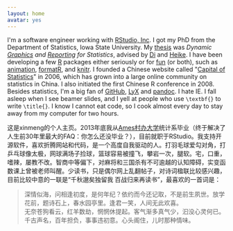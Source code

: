 ```yaml
---
layout: home
avatar: yes
---
```


I'm a software engineer working with [RStudio, Inc](http://www.rstudio.com).
I got my PhD from the Department of Statistics, Iowa State University. My
[thesis](http://lib.dr.iastate.edu/etd/13518/) was _Dynamic
[Graphics](http://cranvas.org) and [Reporting](/knitr) for Statistics_, advised
by [Di](http://dicook.public.iastate.edu) and
[Heike](http://hofmann.public.iastate.edu). I have been developing a few
[R](http://www.r-project.org) packages either seriously or for
[fun](http://cran.r-project.org/package=fun) (or both), such as
[animation](/animation), [formatR](/formatR), and [knitr](/knitr). I founded
a Chinese website called "[Capital of Statistics](http://cos.name)" in 2006,
which has grown into a large online community on statistics in China. I also
initiated the first Chinese R conference in 2008. Besides statistics, I'm a
big fan of [GitHub](https://github.com/yihui), [LyX](http://www.lyx.org) and
[pandoc](http://johnmacfarlane.net/pandoc/). I hate IE. I fall asleep when I
see beamer slides, and I yell at people who use `\textbf{}` to write
`\title{}`. I know I cannot eat code, so I cook almost every day to stay
away from my computer for two hours.

这是xinmeng的个人主页。2013年底我从[Ames村办大学](http://www.iastate.edu)统计系毕业（终于解决了人生前30年里最大的FAQ：你怎么还没毕业？），目前就职于RStudio。我支持开源软件，喜欢折腾网站和代码，是一个高度自我驱动的人。打羽毛球爱勾对角，打乒乓球像太极，网球满场子捡球，篮球容易被撞飞，攀岩一次，腿软。宅，口重，嗜辣，屡教不改。智商中等偏下，对麻将和三国杀有不可逾越的认知障碍，实变函数课上曾被老师叫醒。少读书，只是偶尔网上乱翻帖子，对诗词楹联比较感兴趣，目前比较中意的一联是“千秋邈矣独留我 百战归来再读书”，最喜欢的一首词是：

> 深情似海，问相逢初度，是何年纪？依约而今还记取，不是前生夙世。放学花前，题诗石上，春水园亭里。逢君一笑，人间无此欢喜。  
> 无奈苍狗看云，红羊数劫，惘惘休提起。客气渐多真气少，汩没心灵何已。千古声名，百年担负，事事违初意。心头阁住，儿时那种情味。


